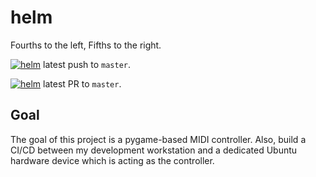 # helm
Fourths to the left, Fifths to the right.


[![helm](https://github.com/geoffserv/helm/actions/workflows/push_pr.yml/badge.svg?branch=master&event=push)](https://github.com/geoffserv/helm/actions/workflows/push_pr.yml) latest push to `master`.

[![helm](https://github.com/geoffserv/helm/actions/workflows/push_pr.yml/badge.svg?branch=master&event=pull_request)](https://github.com/geoffserv/helm/actions/workflows/push_pr.yml) latest PR to `master`.

## Goal

The goal of this project is a pygame-based MIDI controller.  Also, build a CI/CD between my development workstation and a dedicated Ubuntu hardware device which is acting as the controller.
